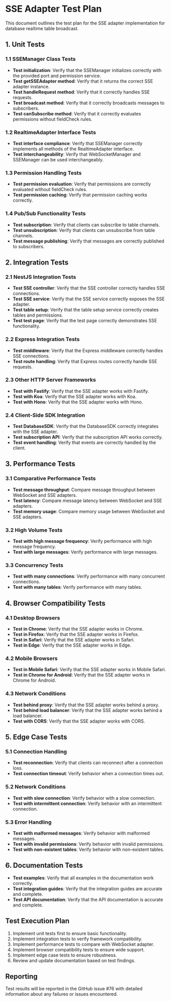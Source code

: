 # SSE Adapter Test Plan

This document outlines the test plan for the SSE adapter implementation for database realtime table broadcast.

## 1. Unit Tests

### 1.1 SSEManager Class Tests

- **Test initialization**: Verify that the SSEManager initializes correctly with the provided port and permission service.
- **Test getSSEAdapter method**: Verify that it returns the correct SSE adapter instance.
- **Test handleRequest method**: Verify that it correctly handles SSE requests.
- **Test broadcast method**: Verify that it correctly broadcasts messages to subscribers.
- **Test canSubscribe method**: Verify that it correctly evaluates permissions without fieldCheck rules.

### 1.2 RealtimeAdapter Interface Tests

- **Test interface compliance**: Verify that SSEManager correctly implements all methods of the RealtimeAdapter interface.
- **Test interchangeability**: Verify that WebSocketManager and SSEManager can be used interchangeably.

### 1.3 Permission Handling Tests

- **Test permission evaluation**: Verify that permissions are correctly evaluated without fieldCheck rules.
- **Test permission caching**: Verify that permission caching works correctly.

### 1.4 Pub/Sub Functionality Tests

- **Test subscription**: Verify that clients can subscribe to table channels.
- **Test unsubscription**: Verify that clients can unsubscribe from table channels.
- **Test message publishing**: Verify that messages are correctly published to subscribers.

## 2. Integration Tests

### 2.1 NestJS Integration Tests

- **Test SSE controller**: Verify that the SSE controller correctly handles SSE connections.
- **Test SSE service**: Verify that the SSE service correctly exposes the SSE adapter.
- **Test table setup**: Verify that the table setup service correctly creates tables and permissions.
- **Test test page**: Verify that the test page correctly demonstrates SSE functionality.

### 2.2 Express Integration Tests

- **Test middleware**: Verify that the Express middleware correctly handles SSE connections.
- **Test route handling**: Verify that Express routes correctly handle SSE requests.

### 2.3 Other HTTP Server Frameworks

- **Test with Fastify**: Verify that the SSE adapter works with Fastify.
- **Test with Koa**: Verify that the SSE adapter works with Koa.
- **Test with Hono**: Verify that the SSE adapter works with Hono.

### 2.4 Client-Side SDK Integration

- **Test DatabaseSDK**: Verify that the DatabaseSDK correctly integrates with the SSE adapter.
- **Test subscription API**: Verify that the subscription API works correctly.
- **Test event handling**: Verify that events are correctly handled by the client.

## 3. Performance Tests

### 3.1 Comparative Performance Tests

- **Test message throughput**: Compare message throughput between WebSocket and SSE adapters.
- **Test latency**: Compare message latency between WebSocket and SSE adapters.
- **Test memory usage**: Compare memory usage between WebSocket and SSE adapters.

### 3.2 High Volume Tests

- **Test with high message frequency**: Verify performance with high message frequency.
- **Test with large messages**: Verify performance with large messages.

### 3.3 Concurrency Tests

- **Test with many connections**: Verify performance with many concurrent connections.
- **Test with many tables**: Verify performance with many tables.

## 4. Browser Compatibility Tests

### 4.1 Desktop Browsers

- **Test in Chrome**: Verify that the SSE adapter works in Chrome.
- **Test in Firefox**: Verify that the SSE adapter works in Firefox.
- **Test in Safari**: Verify that the SSE adapter works in Safari.
- **Test in Edge**: Verify that the SSE adapter works in Edge.

### 4.2 Mobile Browsers

- **Test in Mobile Safari**: Verify that the SSE adapter works in Mobile Safari.
- **Test in Chrome for Android**: Verify that the SSE adapter works in Chrome for Android.

### 4.3 Network Conditions

- **Test behind proxy**: Verify that the SSE adapter works behind a proxy.
- **Test behind load balancer**: Verify that the SSE adapter works behind a load balancer.
- **Test with CORS**: Verify that the SSE adapter works with CORS.

## 5. Edge Case Tests

### 5.1 Connection Handling

- **Test reconnection**: Verify that clients can reconnect after a connection loss.
- **Test connection timeout**: Verify behavior when a connection times out.

### 5.2 Network Conditions

- **Test with slow connection**: Verify behavior with a slow connection.
- **Test with intermittent connection**: Verify behavior with an intermittent connection.

### 5.3 Error Handling

- **Test with malformed messages**: Verify behavior with malformed messages.
- **Test with invalid permissions**: Verify behavior with invalid permissions.
- **Test with non-existent tables**: Verify behavior with non-existent tables.

## 6. Documentation Tests

- **Test examples**: Verify that all examples in the documentation work correctly.
- **Test integration guides**: Verify that the integration guides are accurate and complete.
- **Test API documentation**: Verify that the API documentation is accurate and complete.

## Test Execution Plan

1. Implement unit tests first to ensure basic functionality.
2. Implement integration tests to verify framework compatibility.
3. Implement performance tests to compare with WebSocket adapter.
4. Implement browser compatibility tests to ensure wide support.
5. Implement edge case tests to ensure robustness.
6. Review and update documentation based on test findings.

## Reporting

Test results will be reported in the GitHub issue #76 with detailed information about any failures or issues encountered.
